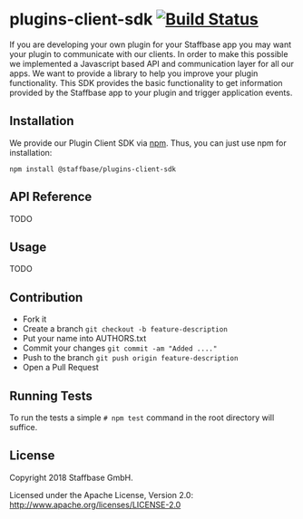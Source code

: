 # plugins-client-sdk [![Build Status](https://travis-ci.org/Staffbase/plugins-client-sdk.svg?branch=master)](https://travis-ci.org/Staffbase/plugins-client-sdk)
If you are developing your own plugin for your Staffbase app you may want your plugin to communicate with our clients.
In order to make this possible we implemented a Javascript based API and communication layer for all our apps.
We want to provide a library to help you improve your plugin functionality.
This SDK provides the basic functionality to get information provided by the Staffbase app to your plugin and trigger application events.

## Installation

We provide our Plugin Client SDK via [npm](https://www.npmjs.com/package/staffbase/plugins-client-sdk). 
Thus, you can just use npm for installation:

```
npm install @staffbase/plugins-client-sdk
```


## API Reference

TODO

## Usage

TODO


## Contribution

- Fork it
- Create a branch `git checkout -b feature-description`
- Put your name into AUTHORS.txt
- Commit your changes `git commit -am "Added ...."`
- Push to the branch `git push origin feature-description`
- Open a Pull Request


## Running Tests

To run the tests a simple `# npm test` command in the root directory will suffice.

## License

Copyright 2018 Staffbase GmbH.

Licensed under the Apache License, Version 2.0: http://www.apache.org/licenses/LICENSE-2.0